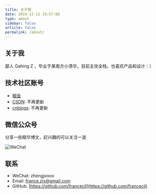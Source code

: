 ```yaml
---
title: 关于我
date: 2019-12-11 19:57:08
type: about
sidebar: false
article: false
permalink: /about/
---
```


## 关于我

鄙人 Gahing Z ，毕业于某南方小清华，目前主攻全栈，也喜欢产品和设计：）

## 技术社区账号

- [掘金](https://juejin.im/user/59818c62f265da3e3a0bdbf0)
- [CSDN](https://blog.csdn.net/u011644423/): 不再更新
- [cnblogs](https://www.cnblogs.com/france/): 不再更新

## 微信公众号

分享一些精华博文，赶兴趣的可以关注一波

![WeChat](https://cdn.jsdelivr.net/gh/francecil/cdn-resouce/uploads/9277731-591f9a53b8acf2c1.webp)

## 联系

- WeChat: zhengjxooo
- Email: france.zjx@gmail.com
- GitHub: [https://github.com/francecil](https://github.com/francecil)